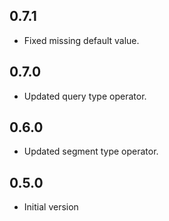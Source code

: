 ## 0.7.1

- Fixed missing default value.

## 0.7.0

- Updated query type operator.

## 0.6.0

- Updated segment type operator.

## 0.5.0

- Initial version
